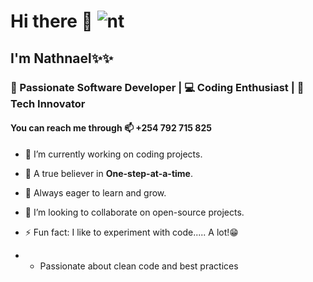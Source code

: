 # Hi there 👋          ![nt](https://github.com/user-attachments/assets/f4b600fb-30ae-403a-b2d5-37d8e1caf93e)
## I'm Nathnael✨✨ 
### 🌟 Passionate Software Developer | 💻 Coding Enthusiast | 🚀 Tech Innovator  
#### You can reach me through 📫 +254 792 715 825

- 🔭 I’m currently working on coding projects.
- 🐾 A true believer in __One-step-at-a-time__.

- 🌱 Always eager to learn and grow.
- 👯 I’m looking to collaborate on open-source projects.
- ⚡ Fun fact: I like to experiment with code..... A lot!😁
- - Passionate about clean code and best practices  
